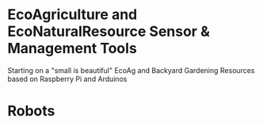# EcoAgriculture and EcoNaturalResource Sensor & Management Tools
Starting on a "small is beautiful" EcoAg and Backyard Gardening Resources based on Raspberry Pi and Arduinos
# Robots
